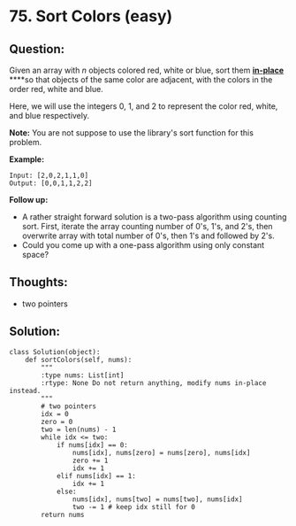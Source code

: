 # 75. Sort Colors \(easy\)

## Question:

Given an array with _n_ objects colored red, white or blue, sort them [**in-place**](https://en.wikipedia.org/wiki/In-place_algorithm) ****so that objects of the same color are adjacent, with the colors in the order red, white and blue.

Here, we will use the integers 0, 1, and 2 to represent the color red, white, and blue respectively.

**Note:** You are not suppose to use the library's sort function for this problem.

**Example:**

```text
Input: [2,0,2,1,1,0]
Output: [0,0,1,1,2,2]
```

**Follow up:**

* A rather straight forward solution is a two-pass algorithm using counting sort. First, iterate the array counting number of 0's, 1's, and 2's, then overwrite array with total number of 0's, then 1's and followed by 2's.
* Could you come up with a one-pass algorithm using only constant space?

## Thoughts:

* two pointers 

## Solution:

```text
class Solution(object):
    def sortColors(self, nums):
        """
        :type nums: List[int]
        :rtype: None Do not return anything, modify nums in-place instead.
        """
        # two pointers
        idx = 0
        zero = 0
        two = len(nums) - 1
        while idx <= two:
            if nums[idx] == 0:
                nums[idx], nums[zero] = nums[zero], nums[idx]
                zero += 1
                idx += 1
            elif nums[idx] == 1:
                idx += 1
            else:
                nums[idx], nums[two] = nums[two], nums[idx]
                two -= 1 # keep idx still for 0
        return nums
```

